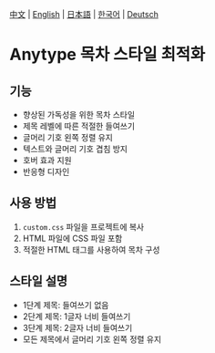 [中文](README.md) | [English](README_en-US.md) | [日本語](README_ja-JP.md) | [한국어](README_ko-KR.md) | [Deutsch](README_de-DE.md)

# Anytype 목차 스타일 최적화

## 기능
- 향상된 가독성을 위한 목차 스타일
- 제목 레벨에 따른 적절한 들여쓰기
- 글머리 기호 왼쪽 정렬 유지
- 텍스트와 글머리 기호 겹침 방지
- 호버 효과 지원
- 반응형 디자인

## 사용 방법
1. `custom.css` 파일을 프로젝트에 복사
2. HTML 파일에 CSS 파일 포함
3. 적절한 HTML 태그를 사용하여 목차 구성

## 스타일 설명
- 1단계 제목: 들여쓰기 없음
- 2단계 제목: 1글자 너비 들여쓰기
- 3단계 제목: 2글자 너비 들여쓰기
- 모든 제목에서 글머리 기호 왼쪽 정렬 유지 